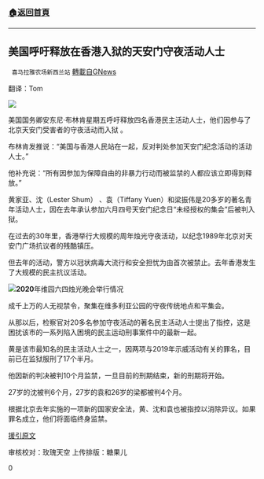 ###  [:house:返回首頁](https://github.com/ourhimalayas/txt)
---

## 美国呼吁释放在香港入狱的天安门守夜活动人士
` 喜马拉雅农场新西兰站` [轉載自GNews](https://gnews.org/zh-hans/1192380/)

翻译：Tom

![]()![](https://gnews-media-offload.s3.amazonaws.com/wp-content/uploads/2021/05/08064833/050801.jpg)

美国国务卿安东尼·布林肯星期五呼吁释放四名香港民主活动人士，他们因参与了北京天安门受害者的守夜活动而入狱 。

布林肯发推说：“美国与香港人民站在一起，反对判处参加天安门纪念活动的活动人士。”

他补充说：“所有因参加为保障自由的非暴力行动而被监禁的人都应该立即得到释放。”

黄家亚、沈（Lester Shum） 、袁（Tiffany Yuen）和梁振伟是20多岁的著名青年活动人士，因在去年承认参加六月四号天安门纪念日“未经授权的集会”后被判入狱。

在过去的30年里，香港举行大规模的周年烛光守夜活动，以纪念1989年北京对天安门广场抗议者的残酷镇压。

但去年的活动，警方以冠状病毒大流行和安全担忧为由首次被禁止。去年香港发生了大规模的民主抗议活动。

![]()![](https://gnews.org/wp-content/uploads/2021/05/050902.jpg)**2020**年维园六四烛光晚会举行情况

成千上万的人无视禁令，聚集在维多利亚公园的守夜传统地点和平集会。

从那以后，检察官对20多名参加守夜活动的著名民主活动人士提出了指控，这是困扰该市的一系列陷入困境的民主运动刑事案件中的最新一起。

黄是该市最知名的民主活动人士之一，因两项与2019年示威活动有关的罪名，目前已在监狱服刑了17个半月。

他因新的判决被判10个月监禁，一旦目前的刑期结束，新的刑期将开始。

27岁的沈被判6个月，27岁的袁和26岁的梁都被判4个月。

根据北京去年实施的一项新的国家安全法，黄、沈和袁也被指控以消除异议。如果罪名成立，他们将面临终身监禁。

[援引原文](https://www.newsmax.com/world/globaltalk/anthony-blinken-tiananmen-square-jailed/2021/05/07/id/1020478/)

审核校对：玫瑰天空
上传排版：糖果儿

0

